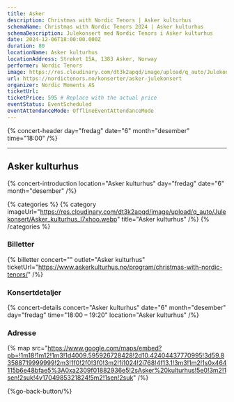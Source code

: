 ```yaml
---
title: Asker
description: Christmas with Nordic Tenors | Asker kulturhus
schemaName: Christmas with Nordic Tenors 2024 | Asker kulturhus
schemaDescription: Julekonsert med Nordic Tenors i Asker kulturhus
date: 2024-12-06T18:00:00.000Z
duration: 80
locationName: Asker kulturhus
locationAddress: Strøket 15A, 1383 Asker, Norway
performer: Nordic Tenors
image: https://res.cloudinary.com/dt3k2apqd/image/upload/q_auto/Julekonsert/Asker_OG_eenkh1.webp
url: https://nordictenors.no/konserter/asker-julekonsert
organizer: Nordic Moments AS
ticketUrl:
ticketPrice: 595 # Replace with the actual price
eventStatus: EventScheduled
eventAttendanceMode: OfflineEventAttendanceMode
---
```


{% concert-header day="fredag" date="6" month="desember" time="18:00" /%}

---

## Asker kulturhus

{% concert-introduction location="Asker kulturhus" day="fredag" date="6" month="desember" /%}

{% categories %}
{% category imageUrl="https://res.cloudinary.com/dt3k2apqd/image/upload/q_auto/Julekonsert/Asker_kulturhus_l7xhoo.webp" title="Asker kulturhus" /%}
{% /categories %}

### Billetter

{% billetter concert="" outlet="Asker kulturhus" ticketUrl="https://www.askerkulturhus.no/program/christmas-with-nordic-tenors/" /%}

### Konsertdetaljer

{% concert-details concert="Asker kulturhus" date="6" month="desember" day="fredag" time="18:00 – 19:20" location="Asker kulturhus" /%}

### Adresse

{% map src="https://www.google.com/maps/embed?pb=!1m18!1m12!1m3!1d4009.595926728428!2d10.42404437770995!3d59.83588719999999!2m3!1f0!2f0!3f0!3m2!1i1024!2i768!4f13.1!3m3!1m2!1s0x464115b6e48bfae5%3A0xa2309f01882936e5!2sAsker%20kulturhus!5e0!3m2!1sen!2suk!4v1704985321824!5m2!1sen!2suk" /%}

{%go-back-button/%}
